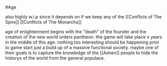 #Age 

also highly w.i.p since it depends on if we keep any of the [[Conflicts of The Spire]] [[Conflicts of The Monarchs]] 

age of enlightenment begins with the "death" of the founder and the creation of the new world orders pantheon. the game will take place x years in the middle of this age. nothing too interesting should be happening prior to game start just a build up of a massive functional society. maybe one of their goals is to capture the knowledge of the [[Ashen]] people to hide the historys of the world from the general populace.